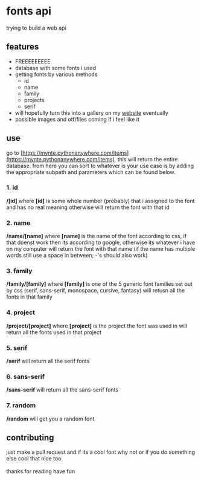 # fonts api
trying to build a web api

## features
- FREEEEEEEEE
- database with some fonts i used
- getting fonts by various methods
    - id
    - name
    - family
    - projects
    - serif
- will hopefully turn this into a gallery on my [website](https://mynteee.github.io/) eventually
- possible images and otf/files coming if i feel like it

## use
go to [https://mynte.pythonanywhere.com/items](https://mynte.pythonanywhere.com/items). this will return the entire database. from here you can sort to whatever is your use case is by adding the appropriate subpath and parameters which can be found below.

### 1. id 
**/[id]** where **[id]** is some whole number (probably) that i assigned to the font and has no real meaning otherwise will return the font with that id
### 2. name 
**/name/[name]** where **[name]** is the name of the font according to css, if that doenst work then its according to google, otherwise its whatever i have on my computer will return the font with that name (if the name has multiple words still use a space in between; -'s should also work)
### 3. family 
**/family/[family]** where **[family]** is one of the 5 generic font families set out by css (serif, sans-serif, monospace, cursive, fantasy) will retusn all the fonts in that family
### 4. project 
**/project/[project]** where **[project]** is the project the font was used in will return all the fonts used in that project
### 5. serif 
**/serif** will return all the serif fonts
### 6. sans-serif 
**/sans-serif** will return all the sans-serif fonts
### 7. random 
**/random** will get you a random font

## contributing
just make a pull request and if its a cool font why not or if you do something else cool that nice too \
\
thanks for reading have fun